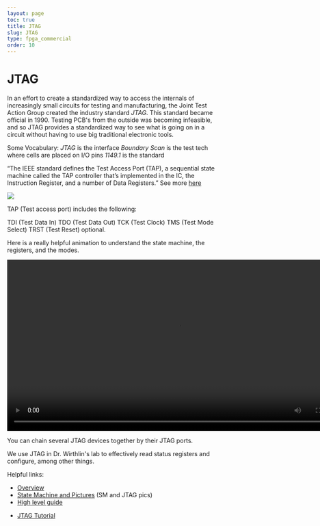 ```yaml
---
layout: page
toc: true
title: JTAG
slug: JTAG
type: fpga_commercial
order: 10
---
```



# JTAG

In an effort to create a standardized way to access the internals of increasingly small circuits for testing and manufacturing, the Joint Test Action Group created the industry standard *JTAG*. This standard became official in 1990. Testing PCB's from the outside was becoming infeasible, and so JTAG provides a standardized way to see what is going on in a circuit without having to use big traditional electronic tools.


Some Vocabulary:
*JTAG* is the interface
*Boundary Scan* is the test tech where cells are placed on I/O pins
*1149.1* is the standard

“The IEEE standard defines the Test Access Port (TAP), a sequential state machine called the TAP controller that’s implemented in the IC, the Instruction Register, and a number of Data Registers.” See more [here](https://www.jtag.com/ieee-1149-1/)

<img src="{% link media/JTAG_PIC.png %}">

TAP (Test access port) includes the following:

TDI (Test Data In)
TDO (Test Data Out)
TCK (Test Clock)
TMS (Test Mode Select)
TRST (Test Reset) optional.

Here is a really helpful animation to understand the state machine, the registers, and the modes.

<video width="800" controls>
    <source src="{% link media/jtag_shift_ir_animation_817.mp4 %}" type="video/mp4">
</video>

You can chain several JTAG devices together by their JTAG ports.

We use JTAG in Dr. Wirthlin's lab to effectively read status registers and configure, among other things.

Helpful links:
 * [Overview](https://www.jtag.com/ieee-1149-1/)
 * [State Machine and Pictures](https://www.xjtag.com/about-jtag/jtag-a-technical-overview/) (SM and JTAG pics)
 * [High level guide](https://www.xjtag.com/about-jtag/jtag-high-level-guide/)
<!-- [Animation Video and Router Hack](https://blog.senr.io/blog/jtag-explained) -->
 * [JTAG Tutorial](https://www.youtube.com/watch?v=PhaqHKyAvR4)
